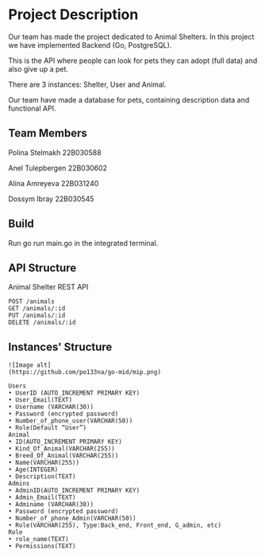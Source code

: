 # Project Description

Our team has made the project dedicated to Animal Shelters. In this project we have implemented Backend (Go, PostgreSQL).

 This is the API where people can look for pets they can adopt (full data) and also give up a pet.

There are 3 instances: Shelter, User and Animal. 

Our team have made a database for pets, containing description data and functional API.   

## Team Members
 
Polina Stelmakh 22B030588

Anel Tulepbergen 22B030602

Alina Amreyeva 22B031240

Dossym Ibray  22B030545


## Build

Run go run main.go in the integrated terminal. 

## API Structure

Animal Shelter REST API
```
POST /animals
GET /animals/:id
PUT /animals/:id
DELETE /animals/:id
```

## Instances' Structure
```
![Image alt]
(https://github.com/po133na/go-mid/mip.png)

Users
• UserID (AUTO_INCREMENT PRIMARY KEY)
• User_Email(TEXT)
• Username (VARCHAR(30))
• Password (encrypted password)
• Number_of_phone_user(VARCHAR(50))
• Role(Default “User”)
Animal
• ID(AUTO_INCREMENT PRIMARY KEY)
• Kind_Of_Animal(VARCHAR(255))
• Breed_Of_Animal(VARCHAR(255))
• Name(VARCHAR(255))
• Age(INTEGER)
• Description(TEXT)
Admins
• AdminID(AUTO_INCREMENT PRIMARY KEY)
• Admin_Email(TEXT)
• Adminame (VARCHAR(30))
• Password (encrypted password)
• Number_of_phone_Admin(VARCHAR(50))
• Role(VARCHAR(255), Type:Back_end, Front_end, G_admin, etc)
Role
• role_name(TEXT)
• Permissions(TEXT)
```